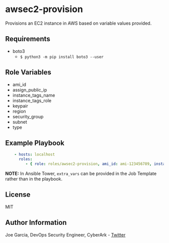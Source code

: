 awsec2-provision
=========

Provisions an EC2 instance in AWS based on variable values provided.

Requirements
------------

* boto3
  * `$ python3 -m pip install boto3 --user`

Role Variables
--------------

* ami_id
* assign_public_ip
* instance_tags_name
* instance_tags_role
* keypair
* region
* security_group
* subnet
* type

Example Playbook
----------------

```yaml
    - hosts: localhost
      roles:
         - { role: roles/awsec2-provision, ami_id: ami-123456789, instance_tags_name: Ubuntu Client, instance_tags_role: client_ubuntu }
```

**NOTE:** In Ansible Tower, `extra_vars` can be provided in the Job Template rather than in the playbook.

License
-------

MIT

Author Information
------------------

Joe Garcia, DevOps Security Engineer, CyberArk - [Twitter](https://twitter.com/Joe_Garcia)
